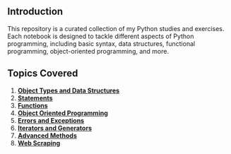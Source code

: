 ## Introduction
This repository is a curated collection of my Python studies and exercises. Each notebook is designed to tackle different aspects of Python programming, including basic syntax, data structures, functional programming, object-oriented programming, and more.

## Topics Covered
01. **[Object Types and Data Structures](https://github.com/nicolassouz4/Python/blob/537f4823f39f306b2476994ab02482a8f920011c/Subjects/01%20-%20Objects%20and%20Data%20Structures.ipynb)**
02. **[Statements](https://github.com/nicolassouz4/Python/blob/af5e3f121c078738905b91ea2c4a39d63d8514ab/Subjects/02%20-%20Statements.ipynb)**
03. **[Functions](https://github.com/nicolassouz4/Python/blob/af5e3f121c078738905b91ea2c4a39d63d8514ab/Subjects/03%20-%20Functions.ipynb)**
04. **[Object Oriented Programming](https://github.com/nicolassouz4/Python/blob/af5e3f121c078738905b91ea2c4a39d63d8514ab/Subjects/04%20-%20Object%20Oriented%20Programming.ipynb)**
05. **[Errors and Exceptions](https://github.com/nicolassouz4/Python/blob/af5e3f121c078738905b91ea2c4a39d63d8514ab/Subjects/05%20-%20Errors%20and%20Exceptions.ipynb)**
06. **[Iterators and Generators](https://github.com/nicolassouz4/Python/blob/af5e3f121c078738905b91ea2c4a39d63d8514ab/Subjects/06%20-%20Iterators%20and%20Generators.ipynb)**
07. **[Advanced Methods](https://github.com/nicolassouz4/Python/blob/af5e3f121c078738905b91ea2c4a39d63d8514ab/Subjects/07%20-%20Advanced%20Python%20Modules.ipynb)**
08. **[Web Scraping](https://github.com/nicolassouz4/Python/blob/af5e3f121c078738905b91ea2c4a39d63d8514ab/Subjects/08%20-%20Web%20Scraping.ipynb)**
